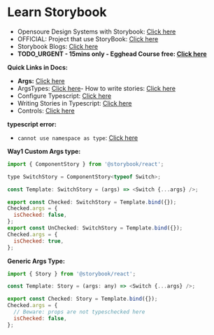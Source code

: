 # Learn Storybook

- Opensoure Design Systems with Storybook: [Click here](https://dev.to/zymantaskatinas/9-amazing-open-source-storybooks-3a8o)
- OFFICIAL: Project that use StoryBook: [Click here](https://storybook.js.org/showcase/projects)
- Storybook Blogs: [Click here](https://storybook.js.org/blog/tag/open-source/)
- **TODO_URGENT - 15mins only - Egghead Course free: [Click here](https://egghead.io/lessons/react-configure-react-storybook-for-use-with-typescript)**

**Quick Links in Docs:**
- **Args:** [Click here](https://storybook.js.org/docs/react/writing-stories/args)
- ArgsTypes: [Click here](https://storybook.js.org/docs/react/api/argtypes)- How to write stories: [Click here](https://storybook.js.org/docs/react/writing-stories/introduction#using-args)
- Configure Typescript: [Click here](https://storybook.js.org/docs/react/configure/typescript)
- Writing Stories in Typescript: [Click here](https://storybook.js.org/blog/writing-stories-in-typescript/)
- Controls: [Click here](https://storybook.js.org/docs/react/essentials/controls)



**typescript error:**
- `cannot use namespace as type`: [Click here](https://www.google.com/search?q=cannot+use+namespace+as+type)


**Way1 Custom Args type:**

```js
import { ComponentStory } from '@storybook/react';

type SwitchStory = ComponentStory<typeof Switch>;

const Template: SwitchStory = (args) => <Switch {...args} />;

export const Checked: SwitchStory = Template.bind({});
Checked.args = {
  isChecked: false,
};
export const UnChecked: SwitchStory = Template.bind({});
Checked.args = {
  isChecked: true,
};

```

**Generic Args Type:**

```js
import { Story } from '@storybook/react';

const Template: Story = (args: any) => <Switch {...args} />;

export const Checked: Story = Template.bind({});
Checked.args = {
  // Beware: props are not typeschecked here
  isChecked: false,
};

```
